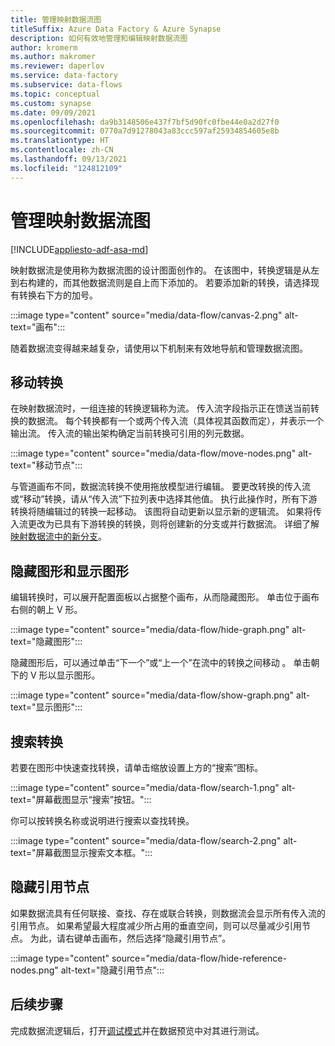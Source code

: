 ```yaml
---
title: 管理映射数据流图
titleSuffix: Azure Data Factory & Azure Synapse
description: 如何有效地管理和编辑映射数据流图
author: kromerm
ms.author: makromer
ms.reviewer: daperlov
ms.service: data-factory
ms.subservice: data-flows
ms.topic: conceptual
ms.custom: synapse
ms.date: 09/09/2021
ms.openlocfilehash: da9b3148506e437f7bf5d90fc0fbe44e0a2d27f0
ms.sourcegitcommit: 0770a7d91278043a83ccc597af25934854605e8b
ms.translationtype: HT
ms.contentlocale: zh-CN
ms.lasthandoff: 09/13/2021
ms.locfileid: "124812109"
---
```

# <a name="managing-the-mapping-data-flow-graph"></a>管理映射数据流图

[!INCLUDE[appliesto-adf-asa-md](includes/appliesto-adf-asa-md.md)]

映射数据流是使用称为数据流图的设计图面创作的。 在该图中，转换逻辑是从左到右构建的，而其他数据流则是自上而下添加的。 若要添加新的转换，请选择现有转换右下方的加号。

:::image type="content" source="media/data-flow/canvas-2.png" alt-text="画布":::

随着数据流变得越来越复杂，请使用以下机制来有效地导航和管理数据流图。 

## <a name="moving-transformations"></a>移动转换

在映射数据流时，一组连接的转换逻辑称为流。 传入流字段指示正在馈送当前转换的数据流。 每个转换都有一个或两个传入流（具体视其函数而定），并表示一个输出流。 传入流的输出架构确定当前转换可引用的列元数据。

:::image type="content" source="media/data-flow/move-nodes.png" alt-text="移动节点":::

与管道画布不同，数据流转换不使用拖放模型进行编辑。 要更改转换的传入流或“移动”转换，请从“传入流”下拉列表中选择其他值。 执行此操作时，所有下游转换将随编辑过的转换一起移动。 该图将自动更新以显示新的逻辑流。 如果将传入流更改为已具有下游转换的转换，则将创建新的分支或并行数据流。 详细了解[映射数据流中的新分支](data-flow-new-branch.md)。

## <a name="hide-graph-and-show-graph"></a>隐藏图形和显示图形

编辑转换时，可以展开配置面板以占据整个画布，从而隐藏图形。 单击位于画布右侧的朝上 V 形。

:::image type="content" source="media/data-flow/hide-graph.png" alt-text="隐藏图形":::

隐藏图形后，可以通过单击“下一个”或“上一个”在流中的转换之间移动 。 单击朝下的 V 形以显示图形。

:::image type="content" source="media/data-flow/show-graph.png" alt-text="显示图形":::

## <a name="searching-for-transformations"></a>搜索转换

若要在图形中快速查找转换，请单击缩放设置上方的“搜索”图标。

:::image type="content" source="media/data-flow/search-1.png" alt-text="屏幕截图显示“搜索”按钮。":::

你可以按转换名称或说明进行搜索以查找转换。

:::image type="content" source="media/data-flow/search-2.png" alt-text="屏幕截图显示搜索文本框。":::

## <a name="hide-reference-nodes"></a>隐藏引用节点

如果数据流具有任何联接、查找、存在或联合转换，则数据流会显示所有传入流的引用节点。 如果希望最大程度减少所占用的垂直空间，则可以尽量减少引用节点。 为此，请右键单击画布，然后选择“隐藏引用节点”。

:::image type="content" source="media/data-flow/hide-reference-nodes.png" alt-text="隐藏引用节点":::

## <a name="next-steps"></a>后续步骤

完成数据流逻辑后，打开[调试模式](concepts-data-flow-debug-mode.md)并在数据预览中对其进行测试。
